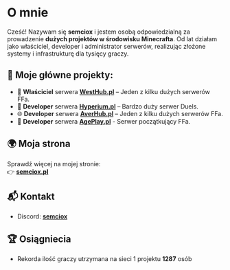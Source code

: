 # O mnie

Cześć! Nazywam się **semciox** i jestem osobą odpowiedzialną za prowadzenie **dużych projektów w środowisku Minecrafta**. Od lat działam jako właściciel, developer i administrator serwerów, realizując złożone systemy i infrastrukturę dla tysięcy graczy.

## 🔧 Moje główne projekty:

- 🎯 **Właściciel** serwera **[WestHub.pl](https://dc.westhub.pl)** – Jeden z kilku dużych serwerów FFa.
- 🧱 **Developer** serwera **[Hyperium.pl](https://dc.hyperium.pl)** – Bardzo duży serwer Duels.
- 🌐 **Developer** serwera **[AverHub.pl](https://dc.averhub.pl)** – Jeden z kilku dużych serwerów FFa.
- 🧒 **Developer** serwera **[AgePlay.pl](https://dc.ageplay.pl)** - Serwer początkujący FFa.

## 🌍 Moja strona

Sprawdź więcej na mojej stronie:  
👉 **[semciox.pl](https://semciox.pl)**

## 📬 Kontakt

- Discord: **[semciox](https://discord.com/users/657195990553460748)**

## 🏆 Osiągniecia

- Rekorda ilość graczy utrzymana na sieci 1 projektu **1287** osób
